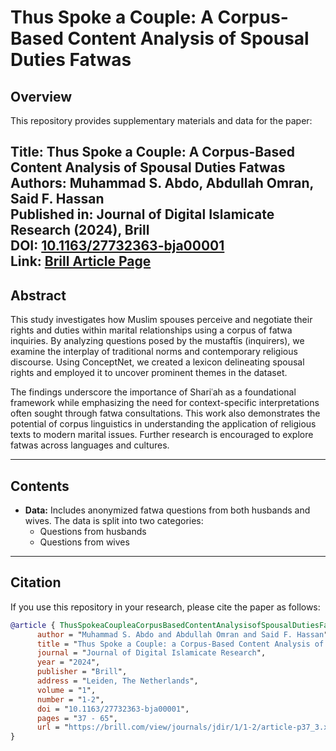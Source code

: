 # Thus Spoke a Couple: A Corpus-Based Content Analysis of Spousal Duties Fatwas

## Overview
This repository provides supplementary materials and data for the paper:

**Title:** Thus Spoke a Couple: A Corpus-Based Content Analysis of Spousal Duties Fatwas  
**Authors:** Muhammad S. Abdo, Abdullah Omran, Said F. Hassan  
**Published in:** Journal of Digital Islamicate Research (2024), Brill  
**DOI:** [10.1163/27732363-bja00001](https://doi.org/10.1163/27732363-bja00001)  
**Link:** [Brill Article Page](https://brill.com/view/journals/jdir/1/1-2/article-p37_3.xml)
---

## Abstract
This study investigates how Muslim spouses perceive and negotiate their rights and duties within marital relationships using a corpus of fatwa inquiries. By analyzing questions posed by the mustaftīs (inquirers), we examine the interplay of traditional norms and contemporary religious discourse. Using ConceptNet, we created a lexicon delineating spousal rights and employed it to uncover prominent themes in the dataset. 

The findings underscore the importance of Shariʿah as a foundational framework while emphasizing the need for context-specific interpretations often sought through fatwa consultations. This work also demonstrates the potential of corpus linguistics in understanding the application of religious texts to modern marital issues. Further research is encouraged to explore fatwas across languages and cultures.

---

## Contents

- **Data:** Includes anonymized fatwa questions from both husbands and wives. The data is split into two categories:
  - Questions from husbands
  - Questions from wives

---

## Citation

If you use this repository in your research, please cite the paper as follows:

```bibtex
@article { ThusSpokeaCoupleaCorpusBasedContentAnalysisofSpousalDutiesFatwas,
      author = "Muhammad S. Abdo and Abdullah Omran and Said F. Hassan",
      title = "Thus Spoke a Couple: a Corpus-Based Content Analysis of Spousal Duties Fatwas",
      journal = "Journal of Digital Islamicate Research",
      year = "2024",
      publisher = "Brill",
      address = "Leiden, The Netherlands",
      volume = "1",
      number = "1-2",
      doi = "10.1163/27732363-bja00001",
      pages = "37 - 65",
      url = "https://brill.com/view/journals/jdir/1/1-2/article-p37_3.xml"
}
```
